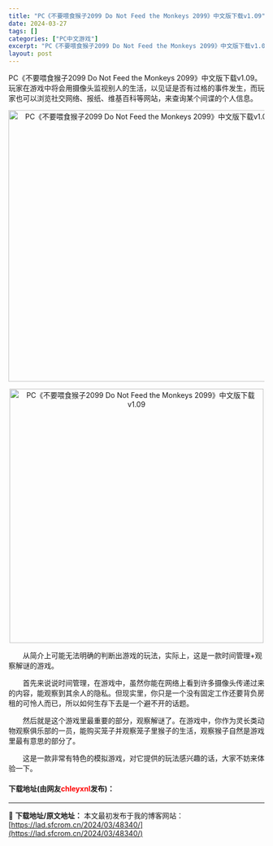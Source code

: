 ```yaml
---
title: "PC《不要喂食猴子2099 Do Not Feed the Monkeys 2099》中文版下载v1.09"
date: 2024-03-27
tags: []
categories: ["PC中文游戏"]
excerpt: "PC《不要喂食猴子2099 Do Not Feed the Monkeys 2099》中文版下载v1.09。玩家在游戏中将会用摄像头监视别人的生活，以见证是否有过格的事件发生，而玩家也可以浏览社交网络、报纸、维基百科等网站，来查询某个间谍的个人信息。 　　从简介上可能无法明确的判断出游戏的玩法，实际&hellip;"
layout: post
---
```


 <p>PC《不要喂食猴子2099 Do Not Feed the Monkeys 2099》中文版下载v1.09。玩家在游戏中将会用摄像头监视别人的生活，以见证是否有过格的事件发生，而玩家也可以浏览社交网络、报纸、维基百科等网站，来查询某个间谍的个人信息。</p> <p align="center"><img align="" border="0" src="https://lad.sfcrom.cn/wp-content/uploads/2024/03/20240327_6603742c76ee3.webp" width="534" alt="PC《不要喂食猴子2099 Do Not Feed the Monkeys 2099》中文版下载v1.09" /></p> <p align="center"><img align="" border="0" src="https://lad.sfcrom.cn/wp-content/uploads/2024/03/20240327_6603742cc84e4.webp" width="500" alt="PC《不要喂食猴子2099 Do Not Feed the Monkeys 2099》中文版下载v1.09" /></p> <p>　　从简介上可能无法明确的判断出游戏的玩法，实际上，这是一款时间管理+观察解谜的游戏。</p> <p>　　首先来说说时间管理，在游戏中，虽然你能在网络上看到许多摄像头传递过来的内容，能观察到其余人的隐私。但现实里，你只是一个没有固定工作还要背负房租的可怜人而已，所以如何生存下去是一个避不开的话题。</p> <p>　　然后就是这个游戏里最重要的部分，观察解谜了。在游戏中，你作为灵长类动物观察俱乐部的一员，能购买笼子并观察笼子里猴子的生活，观察猴子自然是游戏里最有意思的部分了。</p> <p>　　这是一款非常有特色的模拟游戏，对它提供的玩法感兴趣的话，大家不妨来体验一下。</p> <p><h4>下载地址(由网友<font color="red">chleyxnl</font>发布)：</h4></p> 

---
📖 **下载地址/原文地址：** 本文最初发布于我的博客网站：[https://lad.sfcrom.cn/2024/03/48340/](https://lad.sfcrom.cn/2024/03/48340/)
